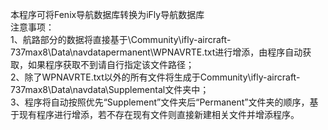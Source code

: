 本程序可将Fenix导航数据库转换为iFly导航数据库  
注意事项：  
1、航路部分的数据将直接基于\Community\ifly-aircraft-737max8\Data\navdatapermanent\WPNAVRTE.txt进行增添，由程序自动获取，如果程序获取不到请自行指定该文件路径；  
2、除了WPNAVRTE.txt以外的所有文件将生成于Community\ifly-aircraft-737max8\Data\navdata\Supplemental文件夹中；  
3、程序将自动按照优先“Supplement”文件夹后“Permanent”文件夹的顺序，基于现有程序进行增添，若不存在现有文件则直接新建相关文件并增添程序。
